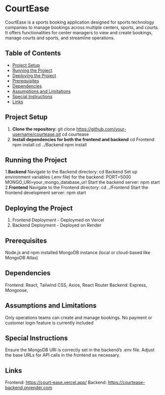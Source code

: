 # CourtEase

CourtEase is a sports booking application designed for sports technology companies to manage bookings across multiple centers, sports, and courts. It offers functionalities for center managers to view and create bookings, manage courts and sports, and streamline operations.

## Table of Contents

- [Project Setup](#project-setup)
- [Running the Project](#running-the-project)
- [Deploying the Project](#deploying-the-project)
- [Prerequisites](#prerequisites)
- [Dependencies](#dependencies)
- [Assumptions and Limitations](#assumptions-and-limitations)
- [Special Instructions](#special-instructions)
- [Links](#links)

## Project Setup

1. **Clone the repository**:
   git clone https://github.com/your-username/courtease.git
   cd courtease
2. **Install dependencies for both the frontend and backend**
   cd Frontend
   npm install
   cd ../Backend
   npm install
   
## Running the Project
1.**Backend**
  Navigate to the Backend directory:
   cd Backend
 Set up environment variables (.env file) for the backend:
   PORT=5000
   MONGO_URI=your_mongo_database_url
 Start the backend server:
  npm start
2.**Frontend**
 Navigate to the Frontend directory:
   cd ../Frontend
 Start the frontend development server:
   npm start
## Deploying the Project
1. Frontend Deployment - Deploymed on Vercel
2. Backend Deployment - Deployed on Render
## Prerequisites
 Node.js and npm installed
 MongoDB instance (local or cloud-based like MongoDB Atlas)
## Dependencies
  Frontend: React, Tailwind CSS, Axios, React Router
  Backend: Express, Mongoose,
## Assumptions and Limitations
  Only operations teams can create and manage bookings.
  No payment or customer login feature is currently included
## Special Instructions
  Ensure the MongoDB URI is correctly set in the backend’s .env file.
  Adjust the base URLs for API calls in the frontend as necessary.
## Links
  Frontend: https://court-ease.vercel.app/
  Backend: https://courtease-backend.onrender.com


